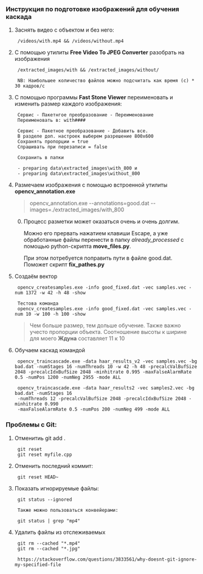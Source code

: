 ### Инструкция по подготовке изображений для обучения каскада

1. Заснять видео с объектом и без него:

	    /videos/with.mp4 && /videos/without.mp4
	
2. С помощью утилиты **Free Video To JPEG Converter** разобрать на изображения

	    /extracted_images/with && /extracted_images/without/
	    
	    NB: Наибольшее количество файлов можно подсчитать как время (с) * 30 кадров/с
	
3. С помощью программы **Fast Stone Viewer** переименовать и изменить размер каждого изображения:

        Сервис - Пакетнгое преобразование - Переименование
        Переименовать в: with####
    
        Сервис - Пакетное преобразование - Добавить все. 
        В разделе доп. настроек выберем разрешение 800х600
        Сохранять пропорции = true
        Спрашивать при перезаписи = false
        
        Сохранить в папки 
	
		- preparing data\extracted_images\with_800 и 
		- preparing data\extracted_images\without_800
	
4. Размечаем изображения с помощью встроенной утилиты **opencv_annotation.exe**

    > opencv_annotation.exe --annotations=good.dat --images=./extracted_images/with_800
          
    0. Процесс разметки может оказаться очень и очень долгим.
    
        Можно его прервать нажатием клавиши Escape, а уже обработанные файлы перенести в папку *already_processed*
        с помощью python-скрипта **move_files.py**.
        
        При этом потребуется поправить пути в файле good.dat. Поможет скрипт **fix_pathes.py**
      
5. Создаём вектор

        opencv_createsamples.exe -info good_fixed.dat -vec samples.vec -num 1372 -w 42 -h 48 -show
        
        Тестова команда
        opencv_createsamples.exe -info good_fixed.dat -vec samples.vec -num 10 -w 100 -h 100 -show
        
    > Чем больше размер, тем дольше обучение. Также важно учесто пропорции объекта.
    > Соотношение высоты к ширине для моего **Ждуна** составляет 11 к 10
        
6. Обучаем каскад командой

        opencv_traincascade.exe -data haar_results_v2 -vec samples.vec -bg bad.dat -numStages 16 -numThreads 10 -w 42 -h 48 -precalcValBufSize 2048 -precalcIdxBufSize 2048 -minhitrate 0.995 -maxFalseAlarmRate 0.5 -numPos 1200 -numNeg 2955 -mode ALL

        opencv_traincascade.exe -data haar_results2 -vec samples2.vec -bg bad.dat -numStages 16 
        -numThreads 12 -precalcValBufSize 2048 -precalcIdxBufSize 2048 -minhitrate 0.990 
        -maxFalseAlarmRate 0.5 -numPos 200 -numNeg 499 -mode ALL
		
### Проблемы с Git:

1. Отменитиь git add .

		git reset
		git reset myfile.cpp
		
		
2. Отменить последний коммит:

		git reset HEAD~
		
3. Показать игнорируемые файлы:

		git status --ignored
		
		Также можно пользоваться конвейерами:
		
		git status | grep "mp4"
		
4. Удалить файлы из отслеживаемых

		git rm --cached "*.mp4"
		git rm --cached "*.jpg"
		
		https://stackoverflow.com/questions/3833561/why-doesnt-git-ignore-my-specified-file
